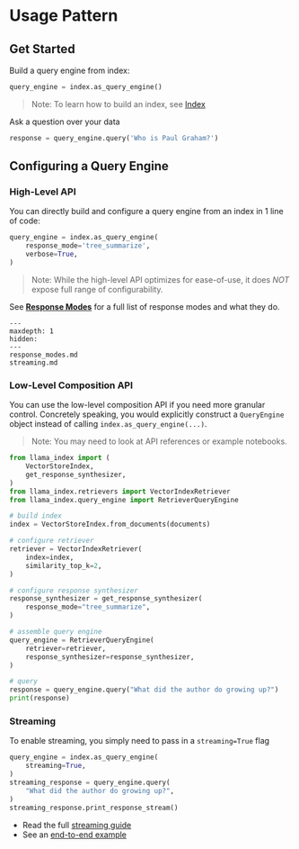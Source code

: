 # Usage Pattern

## Get Started
Build a query engine from index:
```python
query_engine = index.as_query_engine()
```

> Note: To learn how to build an index, see [Index](/how_to/index/root.md)

Ask a question over your data
```python
response = query_engine.query('Who is Paul Graham?')
```

## Configuring a Query Engine
### High-Level API
You can directly build and configure a query engine from an index in 1 line of code:
```python
query_engine = index.as_query_engine(
    response_mode='tree_summarize',
    verbose=True,
)
```
> Note: While the high-level API optimizes for ease-of-use, it does *NOT* expose full range of configurability.  

See [**Response Modes**](/how_to/query_engine/response_modes.md) for a full list of response modes and what they do.

```{toctree}
---
maxdepth: 1
hidden:
---
response_modes.md
streaming.md
```



### Low-Level Composition API

You can use the low-level composition API if you need more granular control.
Concretely speaking, you would explicitly construct a `QueryEngine` object instead of calling `index.as_query_engine(...)`.
> Note: You may need to look at API references or example notebooks.


```python
from llama_index import (
    VectorStoreIndex,
    get_response_synthesizer,
)
from llama_index.retrievers import VectorIndexRetriever
from llama_index.query_engine import RetrieverQueryEngine

# build index
index = VectorStoreIndex.from_documents(documents)

# configure retriever
retriever = VectorIndexRetriever(
    index=index, 
    similarity_top_k=2,
)

# configure response synthesizer
response_synthesizer = get_response_synthesizer(
    response_mode="tree_summarize",
)

# assemble query engine
query_engine = RetrieverQueryEngine(
    retriever=retriever,
    response_synthesizer=response_synthesizer,
)

# query
response = query_engine.query("What did the author do growing up?")
print(response)
```
### Streaming
To enable streaming, you simply need to pass in a `streaming=True` flag

```python
query_engine = index.as_query_engine(
    streaming=True,
)
streaming_response = query_engine.query(
    "What did the author do growing up?", 
)
streaming_response.print_response_stream() 
```

* Read the full [streaming guide](/core_modules/query_modules/query_engine/streaming.md)
* See an [end-to-end example](/examples/customization/streaming/SimpleIndexDemo-streaming.ipynb)

